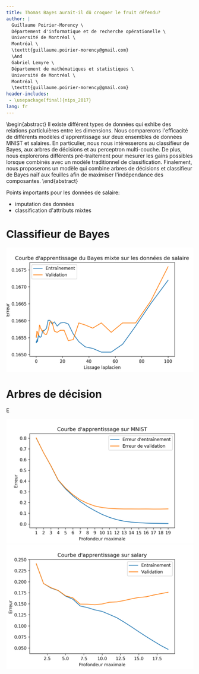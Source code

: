 ```yaml
---
title: Thomas Bayes aurait-il dû croquer le fruit défendu?
author: |
  Guillaume Poirier-Morency \
  Département d'informatique et de recherche opérationelle \
  Université de Montréal \
  Montréal \
  \texttt{guillaume.poirier-morency@gmail.com}
  \And
  Gabriel Lemyre \
  Département de mathématiques et statistiques \
  Université de Montréal \
  Montréal \
  \texttt{guillaume.poirier-morency@gmail.com}
header-includes:
 - \usepackage[final]{nips_2017}
lang: fr
---
```


\begin{abstract}
Il existe différent types de données qui exhibe des relations particluières
entre les dimensions. Nous comparerons l'efficacité de différents modèles
d'apprentissage sur deux ensembles de données MNIST et salaires. En
particulier, nous nous intéresserons au classifieur de Bayes, aux arbres de
décisions et au perceptron multi-couche. De plus, nous explorerons différents
pré-traitement pour mesurer les gains possibles lorsque combinés avec un modèle
traditionnel de classification. Finalement, nous proposerons un modèle qui
combine arbres de décisions et classifieur de Bayes naïf aux feuilles afin de
maximiser l'indépendance des composantes.
\end{abstract}

Points importants pour les données de salaire:

 - imputation des données
 - classification d'attributs mixtes

# Classifieur de Bayes

![](figures/naive-bayes-salary-learning-curve.png)

# Arbres de décision

E

![](figures/decision-tree-mnist-learning-curve.png)
![](figures/decision-tree-salary-learning-curve.png)
